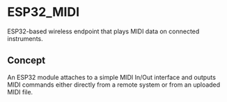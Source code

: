 # ESP32_MIDI
ESP32-based wireless endpoint that plays MIDI data on connected instruments.

## Concept

An ESP32 module attaches to a simple MIDI In/Out interface and outputs MIDI commands either directly from a remote system or from an uploaded MIDI file.
